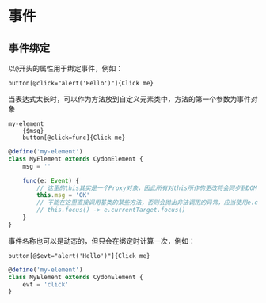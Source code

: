 # 事件

## 事件绑定
以`@`开头的属性用于绑定事件，例如：
```stylus
button[@click="alert('Hello')"]{Click me}
```

当表达式太长时，可以作为方法放到自定义元素类中，方法的第一个参数为事件对象
```stylus
my-element
    {$msg}
    button[@click=func]{Click me}
```
```ts
@define('my-element')
class MyElement extends CydonElement {
	msg = ''

	func(e: Event) {
        // 这里的this其实是一个Proxy对象，因此所有对this所作的更改将会同步到DOM中
        this.msg = 'OK'
        // 不能在这里直接调用基类的某些方法，否则会抛出非法调用的异常，应当使用e.currentTarget访问真正的this
        // this.focus() -> e.currentTarget.focus()
    }
}
```

事件名称也可以是动态的，但只会在绑定时计算一次，例如：
```stylus
button[@$evt="alert('Hello')"]{Click me}
```
```ts
@define('my-element')
class MyElement extends CydonElement {
	evt = 'click'
}
```
